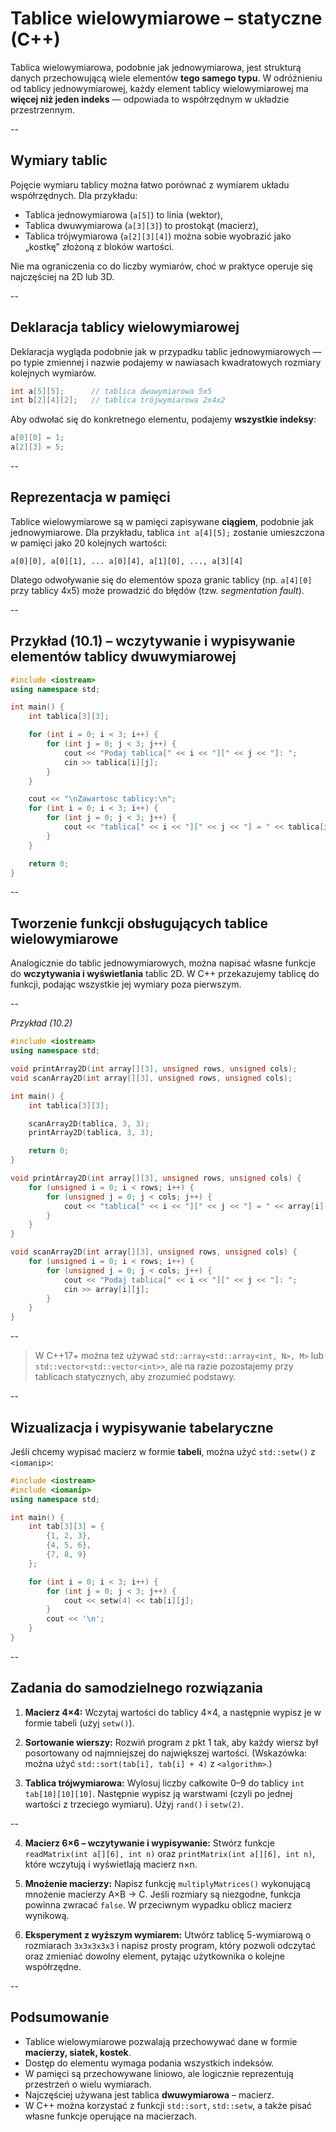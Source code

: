 # Tablice wielowymiarowe – statyczne (C++)

Tablica wielowymiarowa, podobnie jak jednowymiarowa, jest strukturą danych przechowującą wiele elementów **tego samego typu**.
W odróżnieniu od tablicy jednowymiarowej, każdy element tablicy wielowymiarowej ma **więcej niż jeden indeks** — odpowiada to współrzędnym w układzie przestrzennym.

--

## Wymiary tablic

Pojęcie wymiaru tablicy można łatwo porównać z wymiarem układu współrzędnych.
Dla przykładu:

* Tablica jednowymiarowa (`a[5]`) to linia (wektor),
* Tablica dwuwymiarowa (`a[3][3]`) to prostokąt (macierz),
* Tablica trójwymiarowa (`a[2][3][4]`) można sobie wyobrazić jako „kostkę” złożoną z bloków wartości.

Nie ma ograniczenia co do liczby wymiarów, choć w praktyce operuje się najczęściej na 2D lub 3D.

--

## Deklaracja tablicy wielowymiarowej

Deklaracja wygląda podobnie jak w przypadku tablic jednowymiarowych — po typie zmiennej i nazwie podajemy w nawiasach kwadratowych rozmiary kolejnych wymiarów.

```cpp
int a[5][5];      // tablica dwuwymiarowa 5x5
int b[2][4][2];   // tablica trójwymiarowa 2x4x2
```

Aby odwołać się do konkretnego elementu, podajemy **wszystkie indeksy**:

```cpp
a[0][0] = 1;
a[2][3] = 5;
```

--

## Reprezentacja w pamięci

Tablice wielowymiarowe są w pamięci zapisywane **ciągiem**, podobnie jak jednowymiarowe.
Dla przykładu, tablica `int a[4][5];` zostanie umieszczona w pamięci jako 20 kolejnych wartości:

```
a[0][0], a[0][1], ... a[0][4], a[1][0], ..., a[3][4]
```

Dlatego odwoływanie się do elementów spoza granic tablicy (np. `a[4][0]` przy tablicy 4x5) może prowadzić do błędów (tzw. *segmentation fault*).

--

## Przykład (10.1) – wczytywanie i wypisywanie elementów tablicy dwuwymiarowej

```cpp
#include <iostream>
using namespace std;

int main() {
    int tablica[3][3];

    for (int i = 0; i < 3; i++) {
        for (int j = 0; j < 3; j++) {
            cout << "Podaj tablica[" << i << "][" << j << "]: ";
            cin >> tablica[i][j];
        }
    }

    cout << "\nZawartosc tablicy:\n";
    for (int i = 0; i < 3; i++) {
        for (int j = 0; j < 3; j++) {
            cout << "tablica[" << i << "][" << j << "] = " << tablica[i][j] << '\n';
        }
    }

    return 0;
}
```

--

## Tworzenie funkcji obsługujących tablice wielowymiarowe

Analogicznie do tablic jednowymiarowych, można napisać własne funkcje do **wczytywania i wyświetlania** tablic 2D.
W C++ przekazujemy tablicę do funkcji, podając wszystkie jej wymiary poza pierwszym.

--

*Przykład (10.2)*

```cpp
#include <iostream>
using namespace std;

void printArray2D(int array[][3], unsigned rows, unsigned cols);
void scanArray2D(int array[][3], unsigned rows, unsigned cols);

int main() {
    int tablica[3][3];

    scanArray2D(tablica, 3, 3);
    printArray2D(tablica, 3, 3);

    return 0;
}

void printArray2D(int array[][3], unsigned rows, unsigned cols) {
    for (unsigned i = 0; i < rows; i++) {
        for (unsigned j = 0; j < cols; j++) {
            cout << "tablica[" << i << "][" << j << "] = " << array[i][j] << '\n';
        }
    }
}

void scanArray2D(int array[][3], unsigned rows, unsigned cols) {
    for (unsigned i = 0; i < rows; i++) {
        for (unsigned j = 0; j < cols; j++) {
            cout << "Podaj tablica[" << i << "][" << j << "]: ";
            cin >> array[i][j];
        }
    }
}
```

--

> W C++17+ można też używać `std::array<std::array<int, N>, M>` lub `std::vector<std::vector<int>>`,
> ale na razie pozostajemy przy tablicach statycznych, aby zrozumieć podstawy.

--

## Wizualizacja i wypisywanie tabelaryczne

Jeśli chcemy wypisać macierz w formie **tabeli**, można użyć `std::setw()` z `<iomanip>`:

```cpp
#include <iostream>
#include <iomanip>
using namespace std;

int main() {
    int tab[3][3] = {
        {1, 2, 3},
        {4, 5, 6},
        {7, 8, 9}
    };

    for (int i = 0; i < 3; i++) {
        for (int j = 0; j < 3; j++) {
            cout << setw(4) << tab[i][j];
        }
        cout << '\n';
    }
}
```

--


## Zadania do samodzielnego rozwiązania

1. **Macierz 4×4:**
   Wczytaj wartości do tablicy 4×4, a następnie wypisz je w formie tabeli (użyj `setw()`).

2. **Sortowanie wierszy:**
   Rozwiń program z pkt 1 tak, aby każdy wiersz był posortowany od najmniejszej do największej wartości.
   (Wskazówka: można użyć `std::sort(tab[i], tab[i] + 4)` z `<algorithm>`.)

3. **Tablica trójwymiarowa:**
   Wylosuj liczby całkowite 0–9 do tablicy `int tab[10][10][10]`.
   Następnie wypisz ją warstwami (czyli po jednej wartości z trzeciego wymiaru).
   Użyj `rand()` i `setw(2)`.

--

4. **Macierz 6×6 – wczytywanie i wypisywanie:**
   Stwórz funkcje `readMatrix(int a[][6], int n)` oraz `printMatrix(int a[][6], int n)`, które wczytują i wyświetlają macierz n×n.

5. **Mnożenie macierzy:**
   Napisz funkcję `multiplyMatrices()` wykonującą mnożenie macierzy A×B → C.
   Jeśli rozmiary są niezgodne, funkcja powinna zwracać `false`.
   W przeciwnym wypadku oblicz macierz wynikową.

6. **Eksperyment z wyższym wymiarem:**
   Utwórz tablicę 5-wymiarową o rozmiarach `3x3x3x3x3` i napisz prosty program, który pozwoli odczytać oraz zmieniać dowolny element, pytając użytkownika o kolejne współrzędne.

--

## Podsumowanie

* Tablice wielowymiarowe pozwalają przechowywać dane w formie **macierzy, siatek, kostek**.
* Dostęp do elementu wymaga podania wszystkich indeksów.
* W pamięci są przechowywane liniowo, ale logicznie reprezentują przestrzeń o wielu wymiarach.
* Najczęściej używana jest tablica **dwuwymiarowa** – macierz.
* W C++ można korzystać z funkcji `std::sort`, `std::setw`, a także pisać własne funkcje operujące na macierzach.

